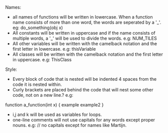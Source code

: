 Names:

- all names of functions will be written in lowercase. 
  When a function name consists of more than one word, the words are seperated by a '_'.
  eg: do_something(obj x)
- All constants will be written in uppercase and if the name consists of multiple words, 
  a '_' will be used to divide the words.
  e.g: NUM_TILES
- All other variables will be written with the camelback notation and the first letter in lowercase.
  e.g: thisVariable
- All classes will be written with the camelback notation and the first letter in uppercase.
  e.g: ThisClass

Style:

- Every block of code that is nested will be indented 4 spaces from the code it is nested within.
- Curly brackets are placed behind the code that will nest some other code, not on a new line.?
e.g:

function a_function(int x) {
    example
    example2
}

- i,j and k will be used as variables for loops.
- one-line comments will not use capitals for any words except proper nouns. 
  e.g: // no capitals except for names like Martijn.
